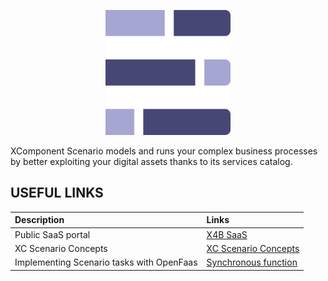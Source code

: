 <p align="center">
  <img src="images/scenario-logo.svg" alt="logo" width="200" />
</p>
<p align="left">
XComponent Scenario models and runs your complex business processes by better exploiting your digital assets thanks to its services catalog.
</p>

## USEFUL LINKS

| <b>Description</b> | <b>Links</b> |
| :---------- | :---- |
| Public SaaS portal | [X4B SaaS](https://x4b.xcomponent.com) |
| XC Scenario Concepts | [XC Scenario Concepts](concepts/README.md) |
| Implementing Scenario tasks with OpenFaas | [Synchronous function](openfaas/synchronous.md) |
